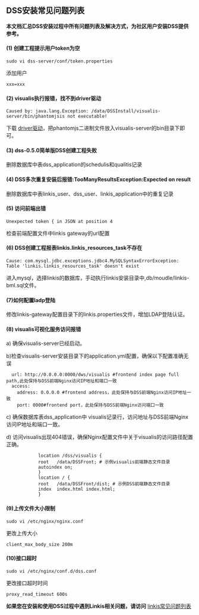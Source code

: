 ## DSS安装常见问题列表

**本文档汇总DSS安装过程中所有问题列表及解决方式，为社区用户安装DSS提供参考。**


#### (1) 创建工程提示用户token为空

```
sudo vi dss-server/conf/token.properties
```

添加用户

```
xxx=xxx
```

#### (2) visualis执行报错，找不到driver驱动

```
Caused by: java.lang.Exception: /data/DSSInstall/visualis-server/bin/phantomjsis not executable!
```

下载 [driver驱动](https://phantomjs.org/download.html)，把phantomjs二进制文件放入visualis-server的bin目录下即可。


#### (3) dss-0.5.0简单版DSS创建工程失败


删除数据库中表dss_application的schedulis和qualitis记录


#### (4) DSS多次重复安装后报错:TooManyResultsException:Expected on result


删除数据库中表linkis_user、dss_user、linkis_application中的重复记录

#### (5) 访问前端出错

```
Unexpected token { in JSON at position 4
```

检查前端配置文件中linkis gateway的url配置

#### (6) DSS创建工程报表linkis.linkis_resources_task不存在

```
Cause: com.mysql.jdbc.exceptions.jdbc4.MySQLSyntaxErrorException: Table 'linkis.linkis_resources_task' doesn't exist
```

进入mysql，选择linkis的数据库，手动执行linkis安装目录中,db/moudle/linkis-bml.sql文件。

#### (7)如何配置ladp登陆

修改linkis-gateway配置目录下的linkis.properties文件，增加LDAP登陆认证。


#### (8) visualis可视化服务访问报错

a) 确保visualis-server已经启动。

b)检查visualis-server安装目录下的application.yml配置，确保以下配置准确无误

```
  url: http://0.0.0.0:0000/dws/visualis #frontend index page full path,此处保持与DSS前端Nginx访问IP地址和端口一致
  access:
    address: 0.0.0.0 #frontend address，此处保持与DSS前端Nginx访问IP地址一致
    port: 0000#frontend port，此处保持与DSS前端Nginx访问端口一致
```

c) 确保数据库表dss_application中 visualis记录行，访问地址与DSS前端Nginx访问IP地址和端口一致。

d) 访问visualis出现404错误，确保Nginx配置文件中关于visualis的访问路径配置正确。

```
            location /dss/visualis {
            root   /data/DSSFront; # 示例visualis前端静态文件目录
            autoindex on;
            }
            location / {
            root   /data/DSSFront/dist; # 示例DSS前端静态文件目录
            index  index.html index.html;
            }            
```


#### (9)上传文件大小限制

```
sudo vi /etc/nginx/nginx.conf
```

更改上传大小

```
client_max_body_size 200m
```

#### (10)接口超时

```
sudo vi /etc/nginx/conf.d/dss.conf
```


更改接口超时时间

```
proxy_read_timeout 600s
```

**如果您在安装和使用DSS过程中遇到Linkis相关问题，请访问**
[linkis常见问题列表](https://github.com/WeBankFinTech/Linkis/wiki/%E9%83%A8%E7%BD%B2%E5%92%8C%E7%BC%96%E8%AF%91%E9%97%AE%E9%A2%98%E6%80%BB%E7%BB%93)

